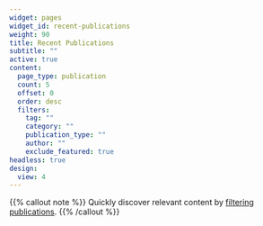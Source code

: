 ```yaml
---
widget: pages
widget_id: recent-publications
weight: 90
title: Recent Publications
subtitle: ""
active: true
content:
  page_type: publication
  count: 5
  offset: 0
  order: desc
  filters:
    tag: ""
    category: ""
    publication_type: ""
    author: ""
    exclude_featured: true
headless: true
design:
  view: 4
---
```

{{% callout note %}}
Quickly discover relevant content by [filtering publications](./publication/).
{{% /callout %}}